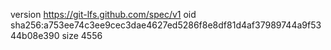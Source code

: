 version https://git-lfs.github.com/spec/v1
oid sha256:a753ee74c3ee9cec3dae4627ed5286f8e8df81d4af37989744a9f5344b08e390
size 4556
